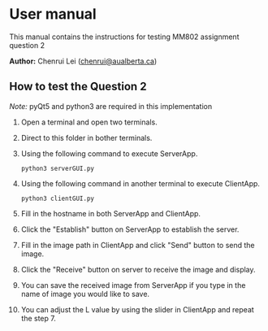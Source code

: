 # User manual

This manual contains the instructions for testing MM802 assignment question 2

**Author:** Chenrui Lei (chenrui@aualberta.ca)



## How to test the Question 2

*Note:* pyQt5 and python3 are required in this implementation

1. Open a terminal and open two terminals.
2. Direct to this folder in bother terminals.
3. Using the following command to execute ServerApp.

   ```
   python3 serverGUI.py
   ```

4. Using the following command in another terminal to execute ClientApp.

   ```
   python3 clientGUI.py
   ```

5. Fill in the hostname in both ServerApp and ClientApp.
6. Click the "Establish" button on ServerApp to establish the server.
7. Fill in the image path in ClientApp and click "Send" button to send the image.
8. Click the "Receive" button on server to receive the image and display.
9. You can save the received image from ServerApp if you type in the name of image you would like to save.
10. You can adjust the L value by using the slider in ClientApp and repeat the step 7.

